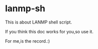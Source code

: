 lanmp-sh
========
This is about LANMP shell script.

If you think this doc works for you,so use it.

For me,is the record.:)
